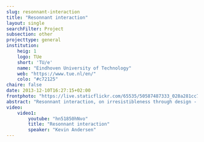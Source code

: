 ```yaml
---
slug: resonnant-interaction
title: "Resonnant interaction"
layout: single
searchFilter: Project
subsection: other
projecttype: general
institution:
    heig: 1
    logo: TUe
    short: 'TU/e'
    name: "Eindhoven University of Technology"
    web: "https://www.tue.nl/en/"
    colo: "#c72125"
chaire: false
date: 2013-12-10T16:27:15+02:00
frontphoto: "https://live.staticflickr.com/65535/50587487333_028a281cc7.jpg"
abstract: "Resonnant interaction, on irresistibleness through design - By Kevin Andersen"
video:
    video1:
        youtube: "hn51850hNvo"
        title: "Resonnant interaction"
        speaker: "Kevin Andersen"
---
```

